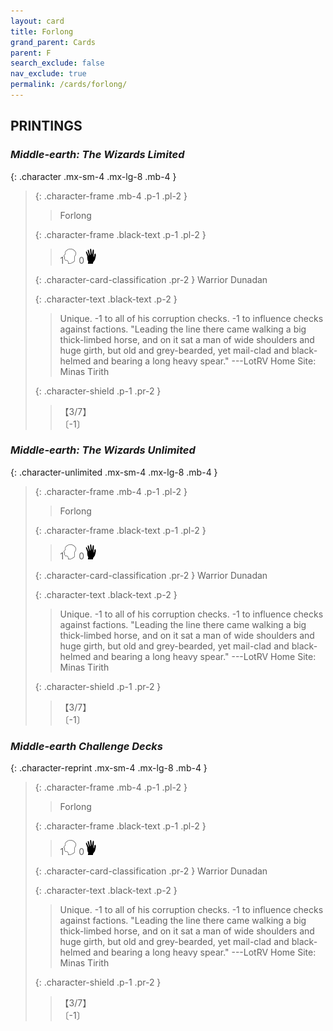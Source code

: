 ```yaml
---
layout: card
title: Forlong
grand_parent: Cards
parent: F
search_exclude: false
nav_exclude: true
permalink: /cards/forlong/
---
```


## PRINTINGS


### _Middle-earth: The Wizards Limited_

{: .character .mx-sm-4 .mx-lg-8 .mb-4 }
> {: .character-frame .mb-4 .p-1 .pl-2 }
> > <div class="card-mp"></div>
> > <div class="character-card-name">Forlong</div>
>
> {: .character-frame .black-text .p-1 .pl-2 }
> > 1![](/assets/images/mind.svg) 0![](/assets/images/di.svg)
>
> {: .character-card-classification .pr-2 }
> Warrior Dunadan
>
> {: .character-text .black-text .p-2 }
> > Unique. -1 to all of his corruption checks. -1 to influence checks against factions.  "Leading the line there came walking a big thick-limbed horse, and on it sat a man of wide shoulders and huge girth, but old and grey-bearded, yet mail-clad and black-helmed and bearing a long heavy spear." ---LotRV  Home Site: Minas Tirith 
>
> {: .character-shield .p-1 .pr-2 }
> > <div class="card-shield">【3/7】</div>
> > <div class="card-corruption">〔-1〕</div>

### _Middle-earth: The Wizards Unlimited_

{: .character-unlimited .mx-sm-4 .mx-lg-8 .mb-4 }
> {: .character-frame .mb-4 .p-1 .pl-2 }
> > <div class="card-mp"></div>
> > <div class="character-card-name">Forlong</div>
>
> {: .character-frame .black-text .p-1 .pl-2 }
> > 1![](/assets/images/mind.svg) 0![](/assets/images/di.svg)
>
> {: .character-card-classification .pr-2 }
> Warrior Dunadan
>
> {: .character-text .black-text .p-2 }
> > Unique. -1 to all of his corruption checks. -1 to influence checks against factions.  "Leading the line there came walking a big thick-limbed horse, and on it sat a man of wide shoulders and huge girth, but old and grey-bearded, yet mail-clad and black-helmed and bearing a long heavy spear." ---LotRV  Home Site: Minas Tirith 
>
> {: .character-shield .p-1 .pr-2 }
> > <div class="card-shield">【3/7】</div>
> > <div class="card-corruption">〔-1〕</div>

### _Middle-earth Challenge Decks_

{: .character-reprint .mx-sm-4 .mx-lg-8 .mb-4 }
> {: .character-frame .mb-4 .p-1 .pl-2 }
> > <div class="card-mp"></div>
> > <div class="character-card-name">Forlong</div>
>
> {: .character-frame .black-text .p-1 .pl-2 }
> > 1![](/assets/images/mind.svg) 0![](/assets/images/di.svg)
>
> {: .character-card-classification .pr-2 }
> Warrior Dunadan
>
> {: .character-text .black-text .p-2 }
> > Unique. -1 to all of his corruption checks. -1 to influence checks against factions.  "Leading the line there came walking a big thick-limbed horse, and on it sat a man of wide shoulders and huge girth, but old and grey-bearded, yet mail-clad and black-helmed and bearing a long heavy spear." ---LotRV  Home Site: Minas Tirith 
>
> {: .character-shield .p-1 .pr-2 }
> > <div class="card-shield">【3/7】</div>
> > <div class="card-corruption">〔-1〕</div>

